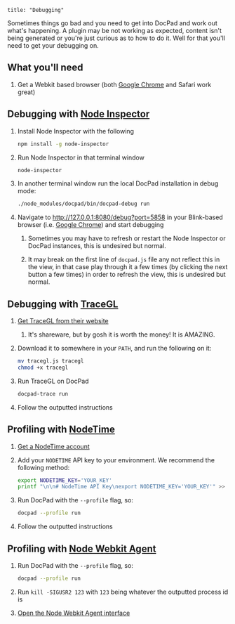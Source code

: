 ```
title: "Debugging"
```

Sometimes things go bad and you need to get into DocPad and work out what's happening. A plugin may be not working as expected, content isn't being generated or you're just curious as to how to do it. Well for that you'll need to get your debugging on.


## What you'll need

1. Get a Webkit based browser (both [Google Chrome](http://www.google.com/chrome/) and Safari work great)


## Debugging with [Node Inspector](https://github.com/dannycoates/node-inspector)

1. Install Node Inspector with the following

	``` bash
	npm install -g node-inspector
	```

1. Run Node Inspector in that terminal window

	``` bash
	node-inspector
	```

1. In another terminal window run the local DocPad installation in debug mode:

	``` bash
	./node_modules/docpad/bin/docpad-debug run
	```

1. Navigate to http://127.0.0.1:8080/debug?port=5858 in your Blink-based browser (i.e. [Google Chrome](http://www.google.com/chrome/)) and start debugging

	1. Sometimes you may have to refresh or restart the Node Inspector or DocPad instances, this is undesired but normal.
   
	1. It may break on the first line of `docpad.js` file any not reflect this in the view, in that case play through it a few times (by clicking the next button a few times) in order to refresh the view, this is undesired but normal.



## Debugging with [TraceGL](https://trace.gl)

1. [Get TraceGL from their website](https://trace.gl)

	1. It's shareware, but by gosh it is worth the money! It is AMAZING.

2. Download it to somewhere in your `PATH`, and run the following on it:

	``` bash
	mv tracegl.js tracegl
	chmod +x tracegl
	```

3. Run TraceGL on DocPad

	``` bash
	docpad-trace run
	```

4. Follow the outputted instructions


## Profiling with [NodeTime](https://nodetime.com)

1. [Get a NodeTime account](https://nodetime.com)

2. Add your `NODETIME` API key to your environment. We recommend the following method:

	``` bash
	export NODETIME_KEY='YOUR_KEY'
	printf "\n\n# NodeTime API Key\nexport NODETIME_KEY='YOUR_KEY'" >> ~/.bash_profile
	```

3. Run DocPad with the `--profile` flag, so:

	``` bash
 	docpad --profile run
	```

4. Follow the outputted instructions


## Profiling with [Node Webkit Agent](https://github.com/c4milo/node-webkit-agent)

1. Run DocPad with the `--profile` flag, so:

	``` bash
	docpad --profile run
	```

2. Run `kill -SIGUSR2 123` with `123` being whatever the outputted process id is

3. [Open the Node Webkit Agent interface](http://c4milo.github.io/node-webkit-agent/26.0.1410.65/inspector.html?host=localhost:9999&page=0)
